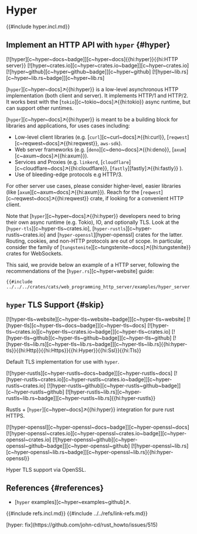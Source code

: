# Hyper

{{#include hyper.incl.md}}

## Implement an HTTP API with `hyper` {#hyper}

[![hyper][c~hyper~docs~badge]][c~hyper~docs]{{hi:hyper}}{{hi:HTTP server}}
[![hyper~crates.io][c~hyper~crates.io~badge]][c~hyper~crates.io]
[![hyper~github][c~hyper~github~badge]][c~hyper~github]
[![hyper~lib.rs][c~hyper~lib.rs~badge]][c~hyper~lib.rs]

[`hyper`][c~hyper~docs]↗{{hi:hyper}} is a low-level asynchronous HTTP implementation (both client and server). It implements HTTP/1 and HTTP/2. It works best with the [`tokio`][c~tokio~docs]↗{{hi:tokio}} async runtime, but can support other runtimes.

[`hyper`][c~hyper~docs]↗{{hi:hyper}} is meant to be a building block for libraries and applications, for uses cases including:

- Low-level client libraries (e.g. [`curl`][c~curl~docs]↗{{hi:curl}}, [`reqwest`][c~reqwest~docs]↗{{hi:reqwest}}, `aws-sdk`).
- Web server frameworks (e.g. [`deno`][c~deno~docs]↗{{hi:deno}}, [`axum`][c~axum~docs]↗{{hi:axum}}).
- Services and Proxies (e.g. `linkerd`, [`cloudflare`][c~cloudflare~docs]↗{{hi:cloudflare}}, [`fastly`][fastly]↗{{hi:fastly}} ).
- Use of bleeding-edge protocols e.g HTTP/3.

For other server use cases, please consider higher-level, easier libraries (like [`axum`][c~axum~docs]↗{{hi:axum}}). Reach for the [`reqwest`][c~reqwest~docs]↗{{hi:reqwest}} crate, if looking for a convenient HTTP client.

Note that [`hyper`][c~hyper~docs]↗{{hi:hyper}} developers need to bring their own async runtime (e.g. Tokio), IO, and optionally TLS. Look at the [`hyper-tls`][c~hyper-tls~crates.io], [`hyper-rustls`][c~hyper-rustls~crates.io] and [`hyper-openssl`][hyper-openssl] crates for the latter. Routing, cookies, and non-HTTP protocols are out of scope. In particular, consider the family of [`tungstenite`][c~tungstenite~docs]↗{{hi:tungstenite}} crates for WebSockets.

This said, we provide below an example of a HTTP server, following the recommendations of the [`hyper.rs`][c~hyper~website] guide:

```rust,editable
{{#include ../../../crates/cats/web_programming_http_server/examples/hyper_server.rs:example}}
```

## `hyper` TLS Support {#skip}

[![hyper-tls~website][c~hyper-tls~website~badge]][c~hyper-tls~website] [![hyper-tls][c~hyper-tls~docs~badge]][c~hyper-tls~docs] [![hyper-tls~crates.io][c~hyper-tls~crates.io~badge]][c~hyper-tls~crates.io] [![hyper-tls~github][c~hyper-tls~github~badge]][c~hyper-tls~github] [![hyper-tls~lib.rs][c~hyper-tls~lib.rs~badge]][c~hyper-tls~lib.rs]{{hi:hyper-tls}}{{hi:Http}}{{hi:Https}}{{hi:Hyper}}{{hi:Ssl}}{{hi:Tls}}

Default TLS implementation for use with `hyper`.

[![hyper-rustls][c~hyper-rustls~docs~badge]][c~hyper-rustls~docs] [![hyper-rustls~crates.io][c~hyper-rustls~crates.io~badge]][c~hyper-rustls~crates.io] [![hyper-rustls~github][c~hyper-rustls~github~badge]][c~hyper-rustls~github] [![hyper-rustls~lib.rs][c~hyper-rustls~lib.rs~badge]][c~hyper-rustls~lib.rs]{{hi:hyper-rustls}}

Rustls + [`hyper`][c~hyper~docs]↗{{hi:hyper}} integration for pure rust HTTPS.

[![hyper-openssl][c~hyper-openssl~docs~badge]][c~hyper-openssl~docs] [![hyper-openssl~crates.io][c~hyper-openssl~crates.io~badge]][c~hyper-openssl~crates.io] [![hyper-openssl~github][c~hyper-openssl~github~badge]][c~hyper-openssl~github] [![hyper-openssl~lib.rs][c~hyper-openssl~lib.rs~badge]][c~hyper-openssl~lib.rs]{{hi:hyper-openssl}}

Hyper TLS support via OpenSSL.

## References {#references}

- [`hyper` examples][c~hyper~examples~github]↗.

{{#include refs.incl.md}}
{{#include ../../refs/link-refs.md}}

<div class="hidden">
[hyper: fix](https://github.com/john-cd/rust_howto/issues/515)
</div>
